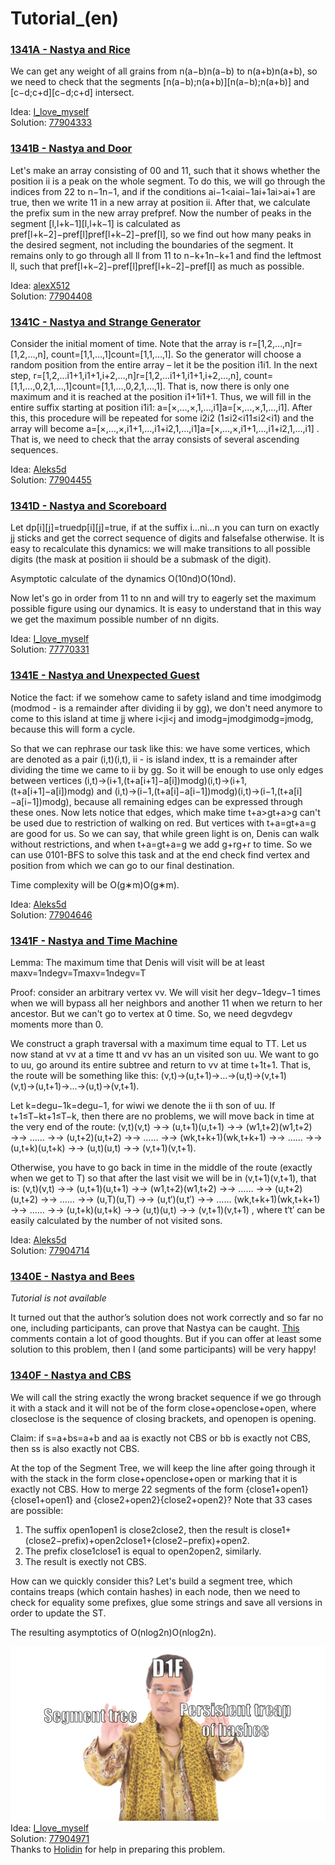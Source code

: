 # Tutorial_(en)


### [1341A - Nastya and Rice](https://codeforces.com/contest/1341/problem/A "Codeforces Round 637 (Div. 2) - Thanks, Ivan Belonogov!")

We can get any weight of all grains from n(a−b)n(a−b) to n(a+b)n(a+b), so we need to check that the segments [n(a−b);n(a+b)][n(a−b);n(a+b)] and [c−d;c+d][c−d;c+d] intersect.

Idea: [I_love_myself](https://codeforces.com/profile/I_love_myself "Master I_love_myself")  
Solution: [77904333](https://codeforces.com/contest/1341/submission/77904333 "Submission 77904333 by I_love_myself") 

### [1341B - Nastya and Door](https://codeforces.com/contest/1341/problem/B "Codeforces Round 637 (Div. 2) - Thanks, Ivan Belonogov!")

Let's make an array consisting of 00 and 11, such that it shows whether the position ii is a peak on the whole segment. To do this, we will go through the indices from 22 to n−1n−1, and if the conditions ai−1<aiai−1<ai and ai>ai+1ai>ai+1 are true, then we write 11 in a new array at position ii. After that, we calculate the prefix sum in the new array prefpref. Now the number of peaks in the segment [l,l+k−1][l,l+k−1] is calculated as pref[l+k−2]−pref[l]pref[l+k−2]−pref[l], so we find out how many peaks in the desired segment, not including the boundaries of the segment. It remains only to go through all ll from 11 to n−k+1n−k+1 and find the leftmost ll, such that pref[l+k−2]−pref[l]pref[l+k−2]−pref[l] as much as possible.

 Idea: [alexX512](https://codeforces.com/profile/alexX512 "Master alexX512")  
Solution: [77904408](https://codeforces.com/contest/1341/submission/77904408 "Submission 77904408 by I_love_myself") 
### [1341C - Nastya and Strange Generator](https://codeforces.com/contest/1341/problem/C "Codeforces Round 637 (Div. 2) - Thanks, Ivan Belonogov!")

Consider the initial moment of time. Note that the array is r=[1,2,…,n]r=[1,2,…,n], count=[1,1,…,1]count=[1,1,…,1]. So the generator will choose a random position from the entire array – let it be the position i1i1. In the next step, r=[1,2,…i1+1,i1+1,i+2,…,n]r=[1,2,…i1+1,i1+1,i+2,…,n], count=[1,1,…,0,2,1,…,1]count=[1,1,…,0,2,1,…,1]. That is, now there is only one maximum and it is reached at the position i1+1i1+1. Thus, we will fill in the entire suffix starting at position i1i1: a=[×,…,×,1,…,i1]a=[×,…,×,1,…,i1]. After this, this procedure will be repeated for some i2i2 (1≤i2<i11≤i2<i1) and the array will become a=[×,…,×,i1+1,…,i1+i2,1,…,i1]a=[×,…,×,i1+1,…,i1+i2,1,…,i1] . That is, we need to check that the array consists of several ascending sequences.

  
Idea: [Aleks5d](https://codeforces.com/profile/Aleks5d "Grandmaster Aleks5d")  
Solution: [77904455](https://codeforces.com/contest/1340/submission/77904455 "Submission 77904455 by I_love_myself") 
### [1341D - Nastya and Scoreboard](https://codeforces.com/contest/1341/problem/D "Codeforces Round 637 (Div. 2) - Thanks, Ivan Belonogov!")

Let dp[i][j]=truedp[i][j]=true, if at the suffix i…ni…n you can turn on exactly jj sticks and get the correct sequence of digits and falsefalse otherwise. It is easy to recalculate this dynamics: we will make transitions to all possible digits (the mask at position ii should be a submask of the digit).

Asymptotic calculate of the dynamics O(10nd)O(10nd).

Now let's go in order from 11 to nn and will try to eagerly set the maximum possible figure using our dynamics. It is easy to understand that in this way we get the maximum possible number of nn digits.

 Idea: [I_love_myself](https://codeforces.com/profile/I_love_myself "Master I_love_myself")  
Solution: [77770331](https://codeforces.com/contest/1340/submission/77770331 "Submission 77770331 by tourist") 
### [1341E - Nastya and Unexpected Guest](https://codeforces.com/contest/1341/problem/E "Codeforces Round 637 (Div. 2) - Thanks, Ivan Belonogov!")

Notice the fact: if we somehow came to safety island and time imodgimodg (modmod - is a remainder after dividing ii by gg), we don't need anymore to come to this island at time jj where i<ji<j and imodg=jmodgimodg=jmodg, because this will form a cycle.

So that we can rephrase our task like this: we have some vertices, which are denoted as a pair (i,t)(i,t), ii - is island index, tt is a remainder after dividing the time we came to ii by gg. So it will be enough to use only edges between vertices (i,t)→(i+1,(t+a[i+1]−a[i])modg)(i,t)→(i+1,(t+a[i+1]−a[i])modg) and (i,t)→(i−1,(t+a[i]−a[i−1])modg)(i,t)→(i−1,(t+a[i]−a[i−1])modg), because all remaining edges can be expressed through these ones. Now lets notice that edges, which make time t+a>gt+a>g can't be used due to restriction of walking on red. But vertices with t+a=gt+a=g are good for us. So we can say, that while green light is on, Denis can walk without restrictions, and when t+a=gt+a=g we add g+rg+r to time. So we can use 0101-BFS to solve this task and at the end check find vertex and position from which we can go to our final destination.

Time complexity will be O(g∗m)O(g∗m).

 Idea: [Aleks5d](https://codeforces.com/profile/Aleks5d "Grandmaster Aleks5d")  
Solution: [77904646](https://codeforces.com/contest/1340/submission/77904646 "Submission 77904646 by I_love_myself") 
### [1341F - Nastya and Time Machine](https://codeforces.com/contest/1341/problem/F "Codeforces Round 637 (Div. 2) - Thanks, Ivan Belonogov!")

Lemma: The maximum time that Denis will visit will be at least maxv=1ndegv=Tmaxv=1ndeg⁡v=T

Proof: consider an arbitrary vertex vv. We will visit her degv−1deg⁡v−1 times when we will bypass all her neighbors and another 11 when we return to her ancestor. But we can't go to vertex at 0 time. So, we need degvdeg⁡v moments more than 0.

We construct a graph traversal with a maximum time equal to TT. Let us now stand at vv at a time tt and vv has an un visited son uu. We want to go to uu, go around its entire subtree and return to vv at time t+1t+1. That is, the route will be something like this: (v,t)→(u,t+1)→…→(u,t)→(v,t+1)(v,t)→(u,t+1)→…→(u,t)→(v,t+1).

Let k=degu−1k=deg⁡u−1, for wiwi we denote the ii th son of uu. If t+1≤T−kt+1≤T−k, then there are no problems, we will move back in time at the very end of the route: (v,t)(v,t) →→ (u,t+1)(u,t+1) →→ (w1,t+2)(w1,t+2) →→ …… →→ (u,t+2)(u,t+2) →→ …… →→ (wk,t+k+1)(wk,t+k+1) →→ …… →→ (u,t+k)(u,t+k) →→ (u,t)(u,t) →→ (v,t+1)(v,t+1).

Otherwise, you have to go back in time in the middle of the route (exactly when we get to T) so that after the last visit we will be in (v,t+1)(v,t+1), that is: (v,t)(v,t) →→ (u,t+1)(u,t+1) →→ (w1,t+2)(w1,t+2) →→ …… →→ (u,t+2)(u,t+2) →→ …… →→ (u,T)(u,T) →→ (u,t′)(u,t′) →→ …… (wk,t+k+1)(wk,t+k+1) →→ …… →→ (u,t+k)(u,t+k) →→ (u,t)(u,t) →→ (v,t+1)(v,t+1) , where t′t′ can be easily calculated by the number of not visited sons.

 Idea: [Aleks5d](https://codeforces.com/profile/Aleks5d "Grandmaster Aleks5d")  
Solution: [77904714](https://codeforces.com/contest/1340/submission/77904714 "Submission 77904714 by I_love_myself") 
### [1340E - Nastya and Bees](../problems/E._Nastya_and_Bees.md "Codeforces Round 637 (Div. 1) - Thanks, Ivan Belonogov!")

*Tutorial is not available*

 It turned out that the author’s solution does not work correctly and so far no one, including participants, can prove that Nastya can be caught. [This](Tutorial_(en).md?#comment-610176) comments contain a lot of good thoughts. But if you can offer at least some solution to this problem, then I (and some participants) will be very happy! 
### [1340F - Nastya and CBS](../problems/F._Nastya_and_CBS.md "Codeforces Round 637 (Div. 1) - Thanks, Ivan Belonogov!")

We will call the string exactly the wrong bracket sequence if we go through it with a stack and it will not be of the form close+openclose+open, where closeclose is the sequence of closing brackets, and openopen is opening.

Claim: if s=a+bs=a+b and aa is exactly not CBS or bb is exactly not CBS, then ss is also exactly not CBS.

At the top of the Segment Tree, we will keep the line after going through it with the stack in the form close+openclose+open or marking that it is exactly not CBS. How to merge 22 segments of the form {close1+open1}{close1+open1} and {close2+open2}{close2+open2}? Note that 33 cases are possible:

1. The suffix open1open1 is close2close2, then the result is close1+(close2−prefix)+open2close1+(close2−prefix)+open2.
2. The prefix close1close1 is equal to open2open2, similarly.
3. The result is exectly not CBS.

How can we quickly consider this? Let's build a segment tree, which contains treaps (which contain hashes) in each node, then we need to check for equality some prefixes, glue some strings and save all versions in order to update the ST.

The resulting asymptotics of O(nlog2n)O(nlog2⁡n).

 ![](images/6c3225037850009ad2491e68af9540d6f981a9c8.png)  Idea: [I_love_myself](https://codeforces.com/profile/I_love_myself "Master I_love_myself")  
Solution: [77904971](https://codeforces.com/contest/1340/submission/77904971 "Submission 77904971 by I_love_myself")  
Thanks to [Holidin](https://codeforces.com/profile/Holidin "Grandmaster Holidin") for help in preparing this problem.